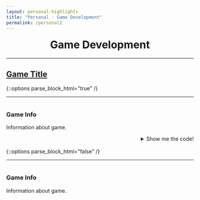 ```yaml
---
layout: personal-highlights
title: "Personal - Game Development"
permalink: /personal2
---
```


<h1 style="text-align:center;margin-top:20px;">Game Development</h1>
<div class="row">
  <hr>
  <h2><a href="#">Game Title</a></h2>
</div>
{::options parse_block_html="true" /}
<div class="row">
<hr>
<div class="row">
<div class="col-xs-6">
<img class="enlarge" src="" style="max-width:90%" max-height="350">
</div>
<div class="col-xs-6">
<h3>Game Info</h3>
<p>Information about game.</p>
</div>
</div>
<div class="row">
<details><summary markdown="span" style="text-align:right">Show me the code!</summary>
	
```java

```

</details>
<br/>
</div>
</div>
{::options parse_block_html="false" /}

<div class="row">
  <hr>
  <div class="col-xs-6">
    <img class="enlarge" src="" style="max-width:90%" max-height="350">
  </div>
  <div class="col-xs-6">
    <h3>Game Info</h3>
    <p>Information about game.</p>
  </div>
</div>
